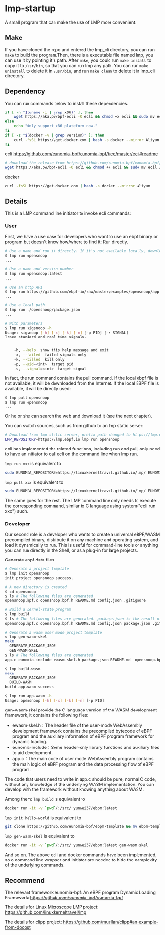 # lmp-startup

A small program that can make the use of LMP more convenient.

## Make

If you have cloned the repo and entered the lmp_cli directory, you can run `make` to build the program.Then, there is a executable file named lmp, you can use it by pointing it's path.
After `make`, you could run `make install` to copy it to `/usr/bin`, so that you can run lmp any path.
You can run `make uninstall` to delete it in `/usr/bin`, and run `make clean` to delete it in lmp_cli directory.

## Dependency

You can run commands below to install these dependencies.
```bash
if [ -n "$(uname -i | grep x86)" ]; then
	wget https://aka.pw/bpf-ecli -O ecli && chmod +x ecli && sudo mv ecil /usr/bin
else
	echo "Only support x86 plateform now."
fi
if [ -z "$(docker -v | grep version)" ]; then
	curl -fsSL https://get.docker.com | bash -s docker --mirror Aliyun
fi
```

ecli
https://github.com/eunomia-bpf/eunomia-bpf/tree/master/ecli#readme
```bash
# download the release from https://github.com/eunomia-bpf/eunomia-bpf/releases/latest/download/ecli
wget https://aka.pw/bpf-ecli -O ecli && chmod +x ecli && sudo mv ecil /usr/bin
```
docker
```bash
curl -fsSL https://get.docker.com | bash -s docker --mirror Aliyun
```

## Details

This is a LMP command line initiator to invoke ecli commands:

### User

First, we have a use case for developers who want to use an ebpf binary or program but doesn't know how/where to find it:
Run directly.

```bash
# Use a name and run it directly. If it's not available locally, download it from the corresponding repo on the web
$ lmp run opensnoop
...

# Use a name and version number
$ lmp run opensnoop:latest
...

# Use an http API
$ lmp run https://github.com/ebpf-io/raw/master/examples/opensnoop/app.wasm
...

# Use a local path
$ lmp run ./opensnoop/package.json
...

# With parameters
$ lmp run sigsnoop -h
Usage: sigsnoop [-h] [-x] [-k] [-n] [-p PID] [-s SIGNAL]
Trace standard and real-time signals.


    -h, --help  show this help message and exit
    -x, --failed  failed signals only
    -k, --killed  kill only
    -p, --pid=<int>  target pid
    -s, --signal=<int>  target signal
```

In fact, the run command contains the pull command. If the local ebpf file is not available, it will be downloaded from the Internet. If the local EBPF file is available, it will be directly used:

```bash
$ lmp pull opensnoop
$ lmp run opensnoop
...
```

Or he or she can search the web and download it (see the next chapter).

You can switch sources, such as from github to an lmp static server:

```bash
# Download from lmp static server, prefix path changed to https://lmp.ebpf.io
LMP_REPOSITORY=https://lmp.ebpf.io lmp run opensnoop
```

ecli has implemented the related functions, including run and pull, only need to have an initiator to call ecli on the command line when lmp run.

``lmp run xxx`` is equivalent to
```bash
sudo EUNOMIA_REPOSITORY=https://linuxkerneltravel.github.io/lmp/ EUNOMIA_HOME=/home/ubuntu/.lmp/ ./ecli run xxx
```
``lmp pull xxx`` is equivalent to
```bash
sudo EUNOMIA_REPOSITORY=https://linuxkerneltravel.github.io/lmp/ EUNOMIA_HOME=/home/ubuntu/.lmp/ ./ecli pull xxx
```

The same goes for the rest. The LMP command line only needs to execute the corresponding command, similar to C language using system("ecli run xxx") such.

### Developer

Our second role is a developer who wants to create a universal eBPF/WASM precompiled binary, distribute it on any machine and operating system, and load it dynamically to run. This is useful for command-line tools or anything you can run directly in the Shell, or as a plug-in for large projects.

Generate ebpf data files.

```bash
# Generate a project template
$ lmp init opensnoop
init project opensnoop success.

# A new directory is created
$ cd opensnoop
$ ls # The following files are generated
opensnoop.bpf.c opensnoop.bpf.h README.md config.json .gitignore

# Build a kernel-state program
$ lmp build
$ ls # The following files are generated. package.json is the result of compilation
opensnoop.bpf.c opensnoop.bpf.h README.md config.json package.json .gitignore

# Generate a wasm user mode project template
$ lmp gen-wasm-skel
make
  GENERATE_PACKAGE_JSON
  GEN-WASM-SKEL
$ ls # The following files are generated
app.c eunomia-include ewasm-skel.h package.json README.md  opensnoop.bpf.c  opensnoop.bpf.h

$ lmp build-wasm
make
  GENERATE_PACKAGE_JSON
  BUILD-WASM
build app.wasm success

$ lmp run app.wasm -h
Usage: opensnoop [-h] [-x] [-k] [-n] [-p PID]
```

gen-wasm-skel provide the C language version of the WASM development framework, it contains the following files:

- ewasm-skel.h：The header file of the user-mode WebAssembly development framework contains the precompiled bytecode of eBPF program and the auxiliary information of eBPF program framework for dynamic loading.
- eunomia-include：Some header-only library functions and auxiliary files to aid development.
- app.c：The main code of user mode WebAssembly program contains the main logic of eBPF program and the data processing flow of eBPF program.

The code that users need to write in app.c should be pure, normal C code, without any knowledge of the underlying WASM implementation. You can develop with the framework without knowing anything about WASM.

Among them:
``lmp build`` is equivalent to
```bash
docker run -it -v `pwd`/:/src/ yunwei37/ebpm:latest 
```
``lmp init hello-world`` is equivalent to
```bash
git clone https://github.com/eunomia-bpf/ebpm-template && mv ebpm-template hello-world
```
``lmp gen-wasm-skel`` is equivalent to
```bash
docker run -it -v `pwd`/:/src/ yunwei37/ebpm:latest gen-wasm-skel
```
And so on. The above ecli and docker commands have been implemented, so a command line wrapper and initiator are needed to hide the complexity of the underlying commands.

## Recommend

The relevant framework eunomia-bpf: An eBPF program Dynamic Loading Framework: https://github.com/eunomia-bpf/eunomia-bpf

The details for Linux Microscope LMP project: https://github.com/linuxkerneltravel/lmp

The details for clipp project: https://github.com/muellan/clipp#an-example-from-docopt

